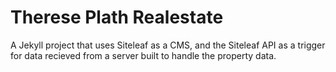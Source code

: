 # Therese Plath Realestate

A Jekyll project that uses Siteleaf as a CMS, and the Siteleaf API as a trigger for data recieved from a server built to handle the property data.
